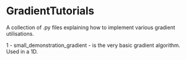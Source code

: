# GradientTutorials

A collection of .py files explaining how to implement various gradient utilisations.

1 - small_demonstration_gradient - is the very basic gradient algorithm. Used in a 1D.
